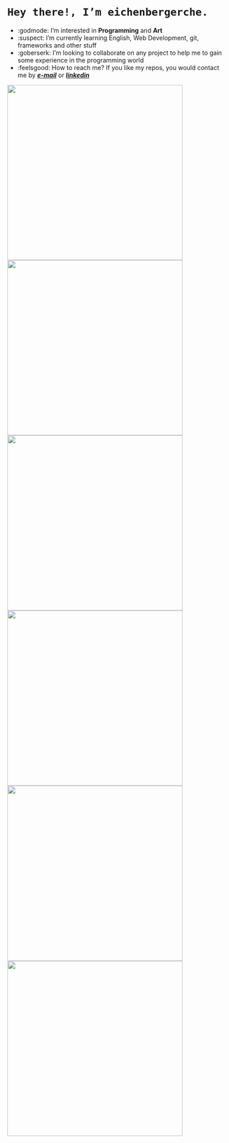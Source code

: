 
# ```Hey there!, I’m eichenbergerche.```

* :godmode: I’m interested in **Programming** and **Art**
* :suspect: I’m currently learning English, Web Development, git, frameworks and other stuff
* :goberserk: I’m looking to collaborate on any project to help me to gain some experience in the programming world
* :feelsgood: How to reach me? If you like my repos, you would contact me by _**[e-mail](mailto:eichenberger.che@gmail.com)**_ or _**[linkedin](https://www.linkedin.com/in/eichenbergerche)**_

  
<p align="left">
  <a href="https://github.com/eichenbergerche"><img width="400" src="https://github-readme-stats.vercel.app/api?username=eichenbergerche&show_icons=true&theme=gruvbox">
  <a href="https://github.com/eichenbergerche"><img width="400" src="https://github-readme-stats.vercel.app/api/top-langs/?username=eichenbergerche&hide=scss&langs_count=10&layout=compact&theme=gruvbox">
   <a href="https://github.com/eichenbergerche/bot-ivational"><img width="400" src="https://github-readme-stats.vercel.app/api/pin/?username=eichenbergerche&repo=bot-ivational&langs_count=10&layout=compact&theme=gruvbox">
  <a href="https://github.com/eichenbergerche/laboratorio"><img width="400" src="https://github-readme-stats.vercel.app/api/pin/?username=eichenbergerche&repo=laboratorio&langs_count=10&layout=compact&theme=gruvbox">
  <a href="https://github.com/eichenbergerche/todo-list"><img width="400" src="https://github-readme-stats.vercel.app/api/pin/?username=eichenbergerche&repo=todo-list&langs_count=10&layout=compact&theme=gruvbox">
  <a href="https://github.com/eichenbergerche/eichenbergerche.github.io"><img width="400" src="https://github-readme-stats.vercel.app/api/pin/?username=eichenbergerche&repo=eichenbergerche.github.io&langs_count=10&layout=compact&theme=gruvbox">
</p>
    


<!---
eichenbergerche/eichenbergerche is a ✨ special ✨ repository because its `README.md` (this file) appears on your GitHub profile.
You can click the Preview link to take a look at your changes.
--->
